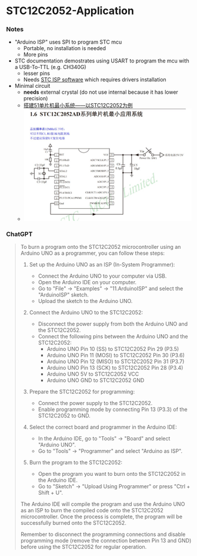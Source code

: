 STC12C2052-Application
======================
### Notes
- "Arduino ISP" uses SPI to program STC mcu
  - Portable, no installation is needed
  - More pins
- STC documentation demostrates using USART to program the mcu with a USB-To-TTL (e.g. CH340G)
  - lesser pins
  - Needs [STC ISP software](https://github.com/dirkarnez/stc-isp) which requires drivers installation
- Minimal circuit
  - **needs** external crystal (do not use internal because it has lower precision)
  - [搭建51单片机最小系统——以STC12C2052为例](https://zhou-yuxin.github.io/articles/2015/%E6%90%AD%E5%BB%BA51%E5%8D%95%E7%89%87%E6%9C%BA%E6%9C%80%E5%B0%8F%E7%B3%BB%E7%BB%9F%E2%80%94%E2%80%94%E4%BB%A5STC12C2052%E4%B8%BA%E4%BE%8B/index.html)
  - ![](minimal.jpg)

### ChatGPT
> To burn a program onto the STC12C2052 microcontroller using an Arduino
> UNO as a programmer, you can follow these steps:
> 
> 1. Set up the Arduino UNO as an ISP (In-System Programmer):
>    - Connect the Arduino UNO to your computer via USB.
>    - Open the Arduino IDE on your computer.
>    - Go to "File" -> "Examples" -> "11.ArduinoISP" and select the "ArduinoISP" sketch.
>    - Upload the sketch to the Arduino UNO.
> 
> 2. Connect the Arduino UNO to the STC12C2052:
>    - Disconnect the power supply from both the Arduino UNO and the STC12C2052.
>    - Connect the following pins between the Arduino UNO and the STC12C2052:
>      - Arduino UNO Pin 10 (SS) to STC12C2052 Pin 29 (P3.5)
>      - Arduino UNO Pin 11 (MOSI) to STC12C2052 Pin 30 (P3.6)
>      - Arduino UNO Pin 12 (MISO) to STC12C2052 Pin 31 (P3.7)
>      - Arduino UNO Pin 13 (SCK) to STC12C2052 Pin 28 (P3.4)
>      - Arduino UNO 5V to STC12C2052 VCC
>      - Arduino UNO GND to STC12C2052 GND
> 
> 3. Prepare the STC12C2052 for programming:
>    - Connect the power supply to the STC12C2052.
>    - Enable programming mode by connecting Pin 13 (P3.3) of the STC12C2052 to GND.
> 
> 4. Select the correct board and programmer in the Arduino IDE:
>    - In the Arduino IDE, go to "Tools" -> "Board" and select "Arduino UNO".
>    - Go to "Tools" -> "Programmer" and select "Arduino as ISP".
> 
> 5. Burn the program to the STC12C2052:
>    - Open the program you want to burn onto the STC12C2052 in the Arduino IDE.
>    - Go to "Sketch" -> "Upload Using Programmer" or press "Ctrl + Shift + U".
> 
> The Arduino IDE will compile the program and use the Arduino UNO as an
> ISP to burn the compiled code onto the STC12C2052 microcontroller.
> Once the process is complete, the program will be successfully burned
> onto the STC12C2052.
> 
> Remember to disconnect the programming connections and disable
> programming mode (remove the connection between Pin 13 and GND) before
> using the STC12C2052 for regular operation.

